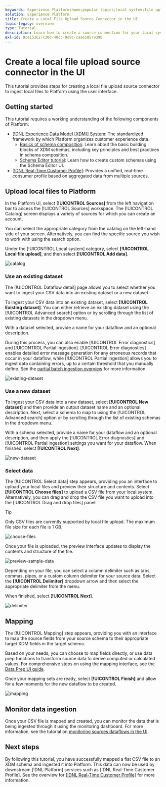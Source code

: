 ```yaml
---
keywords: Experience Platform;home;popular topics;local system;file upload;map csv;map csv file;map csv file to xdm;map csv to xdm;ui guide;
solution: Experience Platform
title: Create a Local File Upload Source Connector in the UI
topic-legacy: overview
type: Tutorial
description: Learn how to create a source connection for your local system to bring local files to Platform
exl-id: 9ce15362-c30d-40cc-9d9c-caa650579390
---
```

# Create a local file upload source connector in the UI

This tutorial provides steps for creating a local file upload source connector to ingest local files to Platform using the user interface.

## Getting started

This tutorial requires a working understanding of the following components of Platform:

* [[!DNL Experience Data Model (XDM)] System](../../../../../xdm/home.md): The standardized framework by which Platform organizes customer experience data.
  * [Basics of schema composition](../../../../../xdm/schema/composition.md): Learn about the basic building blocks of XDM schemas, including key principles and best practices in schema composition.
  * [Schema Editor tutorial](../../../../../xdm/tutorials/create-schema-ui.md): Learn how to create custom schemas using the Schema Editor UI.
* [[!DNL Real-Time Customer Profile]](../../../../../profile/home.md): Provides a unified, real-time consumer profile based on aggregated data from multiple sources.

## Upload local files to Platform

In the Platform UI, select **[!UICONTROL Sources]** from the left navigation bar to access the [!UICONTROL Sources] workspace. The [!UICONTROL Catalog] screen displays a variety of sources for which you can create an account.

You can select the appropriate category from the catalog on the left-hand side of your screen. Alternatively, you can find the specific source you wish to work with using the search option.

Under the [!UICONTROL Local system] category, select **[!UICONTROL Local file upload]**, and then select **[!UICONTROL Add data]**.

![catalog](../../../../images/tutorials/create/local/catalog.png)

### Use an existing dataset

The [!UICONTROL Dataflow detail] page allows you to select whether you want to ingest your CSV data into an existing dataset or a new dataset.

To ingest your CSV data into an existing dataset, select **[!UICONTROL Existing dataset]**. You can either retrieve an existing dataset using the [!UICONTROL Advanced search] option or by scrolling through the list of existing datasets in the dropdown menu.

With a dataset selected, provide a name for your dataflow and an optional description.

During this process, you can also enable [!UICONTROL Error diagnostics] and [!UICONTROL Partial ingestion]. [!UICONTROL Error diagnostics] enables detailed error message generation for any erroneous records that occur in your dataflow, while [!UICONTROL Partial ingestion] allows you to ingest data containing errors, up to a certain threshold that you manually define. See the [partial batch ingestion overview](../../../../../ingestion/batch-ingestion/partial.md) for more information.

![existing-dataset](../../../../images/tutorials/create/local/existing-dataset.png)

### Use a new dataset

To ingest your CSV data into a new dataset, select **[!UICONTROL New dataset]** and then provide an output dataset name and an optional description. Next, select a schema to map to using the [!UICONTROL Advanced search] option or by scrolling through the list of existing schemas in the dropdown menu.

With a schema selected, provide a name for your dataflow and an optional description, and then apply the [!UICONTROL Error diagnostics] and [!UICONTROL Partial ingestion] settings you want for your dataflow. When finished, select **[!UICONTROL Next]**.

![new-dataset](../../../../images/tutorials/create/local/new-dataset.png)

### Select data

The [!UICONTROL Select data] step appears, providing you an interface to upload your local files and preview their structure and contents. Select **[!UICONTROL Choose files]** to upload a CSV file from your local system. Alternatively, you can drag and drop the CSV file you want to upload into the [!UICONTROL Drag and drop files] panel.

>[!TIP]
>
>Only CSV files are currently supported by local file upload. The maximum file size for each file is 1 GB.

![choose-files](../../../../images/tutorials/create/local/choose-files.png)

Once your file is uploaded, the preview interface updates to display the contents and structure of the file.

![preview-sample-data](../../../../images/tutorials/create/local/preview-sample-data.png)

Depending on your file, you can select a column delimiter such as tabs, commas, pipes, or a custom column delimiter for your source data. Select the **[!UICONTROL Delimiter]** dropdown arrow and then select the appropriate delimiter from the menu.

When finished, select **[!UICONTROL Next]**.

![delimiter](../../../../images/tutorials/create/local/delimiter.png)

## Mapping

The [!UICONTROL Mapping] step appears, providing you with an interface to map the source fields from your source schema to their appropriate target XDM fields in the target schema.

Based on your needs, you can choose to map fields directly, or use data prep functions to transform source data to derive computed or calculated values. For comprehensive steps on using the mapping interface, see the [Data Prep UI guide](../../../../../data-prep/ui/mapping.md).

Once your mapping sets are ready, select **[!UICONTROL Finish]** and allow for a few moments for the new dataflow to be created.

![mapping](../../../../images/tutorials/create/local/mapping.png)

## Monitor data ingestion

Once your CSV file is mapped and created, you can monitor the data that is being ingested through it using the monitoring dashboard. For more information, see the tutorial on [monitoring sources dataflows in the UI](../../../../../dataflows/ui/monitor-sources.md).

## Next steps

By following this tutorial, you have successfully mapped a flat CSV file to an XDM schema and ingested it into Platform. This data can now be used by downstream [!DNL Platform] services such as [!DNL Real-Time Customer Profile]. See the overview for [[!DNL Real-Time Customer Profile]](../../../../../profile/home.md) for more information.
